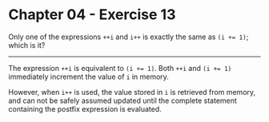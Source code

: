 # Chapter 04 - Exercise 13

Only one of the expressions `++i` and `i++` is exactly the same as `(i += 1)`;
which is it?  

---

The expression `++i` is equivalent to `(i += 1)`.  Both `++i` and `(i += 1)`
immediately increment the value of `i` in memory.  

However, when `i++` is used, the value stored in `i` is retrieved from memory,
and can not be safely assumed updated until the complete statement containing
the postfix expression is evaluated.
